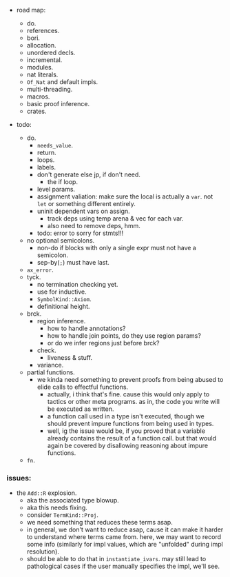
- road map:
    - do.
    - references.
    - bori.
    - allocation.
    - unordered decls.
    - incremental.
    - modules.
    - nat literals.
    - `Of_Nat` and default impls.
    - multi-threading.
    - macros.
    - basic proof inference.
    - crates.


- todo:
    - do.
        - `needs_value`.
        - return.
        - loops.
        - labels.
        - don't generate else jp, if don't need.
            - the if loop.
        - level params.
        - assignment valiation: make sure the local is actually a `var`.
          not `let` or something different entirely.
        - uninit dependent vars on assign.
            - track deps using temp arena & vec for each var.
            - also need to remove deps, hmm.
        - todo: error to sorry for stmts!!!
    - no optional semicolons.
        - non-do if blocks with only a single expr must not have a semicolon.
        - sep-by(`;`) must have last.
    - `ax_error`.
    - tyck.
        - no termination checking yet.
        - use for inductive.
        - `SymbolKind::Axiom`.
        - definitional height.
    - brck.
        - region inference.
            - how to handle annotations?
            - how to handle join points, do they use region params?
            - or do we infer regions just before brck?
        - check.
            - liveness & stuff.
        - variance.
    - partial functions.
        - we kinda need something to prevent proofs from
          being abused to elide calls to effectful functions.
            - actually, i think that's fine. cause this would only apply
              to tactics or other meta programs.
              as in, the code you write will be executed as written.
            - a function call used in a type isn't executed,
              though we should prevent impure functions from being used
              in types.
            - well, ig the issue would be, if you proved that a variable
              already contains the result of a function call.
              but that would again be covered by disallowing reasoning
              about impure functions.
    - `fn`.


### issues:

- the `Add::R` explosion.
    - aka the associated type blowup.
    - aka this needs fixing.
    - consider `TermKind::Proj`.
    - we need something that reduces these terms asap.
    - in general, we don't want to reduce asap, cause it can make it harder
      to understand where terms came from.
      here, we may want to record some info (similarly for impl values,
      which are "unfolded" during impl resolution).
    - should be able to do that in `instantiate_ivars`. may still lead to
      pathological cases if the user manually specifies the impl, we'll see.


